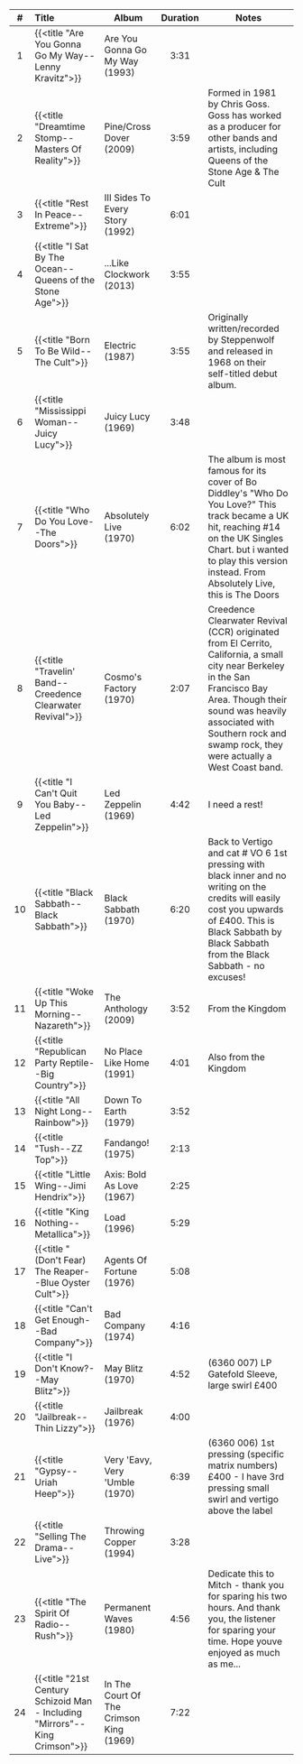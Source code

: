 | #  | Title                                                                       | Album                                   | Duration | Notes                                                                                                                                                                                                                                                   |
|:--:|:----------------------------------------------------------------------------|-----------------------------------------|:--------:|---------------------------------------------------------------------------------------------------------------------------------------------------------------------------------------------------------------------------------------------------------|
| 1  | {{<title "Are You Gonna Go My Way--Lenny Kravitz">}}                        | Are You Gonna Go My Way (1993)          |   3:31   |                                                                                                                                                                                                                                                         |
| 2  | {{<title "Dreamtime Stomp--Masters Of Reality">}}                           | Pine/Cross Dover (2009)                 |   3:59   | Formed in 1981 by Chris Goss. Goss has worked as a producer for other bands and artists, including Queens of the Stone Age & The Cult                                                                                                                   |
| 3  | {{<title "Rest In Peace--Extreme">}}                                        | III Sides To Every Story (1992)         |   6:01   |                                                                                                                                                                                                                                                         |
| 4  | {{<title "I Sat By The Ocean--Queens of the Stone Age">}}                   | ...Like Clockwork (2013)                |   3:55   |                                                                                                                                                                                                                                                         |
| 5  | {{<title "Born To Be Wild--The Cult">}}                                     | Electric (1987)                         |   3:55   | Originally written/recorded by Steppenwolf and released in 1968 on their self-titled debut album.                                                                                                                                                       |
| 6  | {{<title "Mississippi Woman--Juicy Lucy">}}                                 | Juicy Lucy (1969)                       |   3:48   |                                                                                                                                                                                                                                                         |
| 7  | {{<title "Who Do You Love--The Doors">}}                                    | Absolutely Live (1970)                  |   6:02   | The album is most famous for its cover of Bo Diddley's "Who Do You Love?" This track became a UK hit, reaching #14 on the UK Singles Chart. but i wanted to play this version instead. From Absolutely Live, this is The Doors                          |
| 8  | {{<title "Travelin' Band--Creedence Clearwater Revival">}}                  | Cosmo's Factory (1970)                  |   2:07   | Creedence Clearwater Revival (CCR) originated from El Cerrito, California, a small city near Berkeley in the San Francisco Bay Area. Though their sound was heavily associated with Southern rock and swamp rock, they were actually a West Coast band. |
| 9  | {{<title "I Can't Quit You Baby--Led Zeppelin">}}                           | Led Zeppelin (1969)                     |   4:42   | I need a rest!                                                                                                                                                                                                                                          |
| 10 | {{<title "Black Sabbath--Black Sabbath">}}                                  | Black Sabbath (1970)                    |   6:20   | Back to Vertigo and cat # VO 6 1st pressing with black inner and no writing on the credits will easily cost you upwards of £400. This is Black Sabbath by Black Sabbath from the Black Sabbath - no excuses!                                            |
| 11 | {{<title "Woke Up This Morning--Nazareth">}}                                | The Anthology (2009)                    |   3:52   | From the Kingdom                                                                                                                                                                                                                                        |
| 12 | {{<title "Republican Party Reptile--Big Country">}}                         | No Place Like Home (1991)               |   4:01   | Also from the Kingdom                                                                                                                                                                                                                                   |
| 13 | {{<title "All Night Long--Rainbow">}}                                       | Down To Earth (1979)                    |   3:52   |                                                                                                                                                                                                                                                         |
| 14 | {{<title "Tush--ZZ Top">}}                                                  | Fandango! (1975)                        |   2:13   |                                                                                                                                                                                                                                                         |
| 15 | {{<title "Little Wing--Jimi Hendrix">}}                                     | Axis: Bold As Love (1967)               |   2:25   |                                                                                                                                                                                                                                                         |
| 16 | {{<title "King Nothing--Metallica">}}                                       | Load (1996)                             |   5:29   |                                                                                                                                                                                                                                                         |
| 17 | {{<title "(Don't Fear) The Reaper--Blue Oyster Cult">}}                     | Agents Of Fortune (1976)                |   5:08   |                                                                                                                                                                                                                                                         |
| 18 | {{<title "Can't Get Enough--Bad Company">}}                                 | Bad Company (1974)                      |   4:16   |                                                                                                                                                                                                                                                         |
| 19 | {{<title "I Don't Know?--May Blitz">}}                                      | May Blitz (1970)                        |   4:52   | (6360 007) LP Gatefold Sleeve, large swirl £400                                                                                                                                                                                                         |
| 20 | {{<title "Jailbreak--Thin Lizzy">}}                                         | Jailbreak (1976)                        |   4:00   |                                                                                                                                                                                                                                                         |
| 21 | {{<title "Gypsy--Uriah Heep">}}                                             | Very 'Eavy, Very 'Umble (1970)          |   6:39   | (6360 006) 1st pressing (specific matrix numbers) £400 - I have 3rd pressing small swirl and vertigo above the label                                                                                                                                    |
| 22 | {{<title "Selling The Drama--Live">}}                                       | Throwing Copper (1994)                  |   3:28   |                                                                                                                                                                                                                                                         |
| 23 | {{<title "The Spirit Of Radio--Rush">}}                                     | Permanent Waves (1980)                  |   4:56   | Dedicate this to Mitch - thank you for sparing his two hours. And thank you, the listener for sparing your time. Hope youve enjoyed as much as me...                                                                                                    |
| 24 | {{<title "21st Century Schizoid Man - Including "Mirrors"--King Crimson">}} | In The Court Of The Crimson King (1969) |   7:22   |                                                                                                                                                                                                                                                         |
